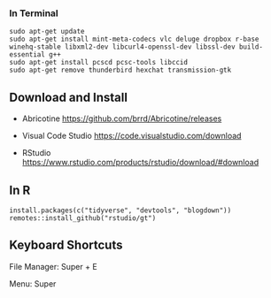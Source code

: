 
### In Terminal

```
sudo apt-get update 
sudo apt-get install mint-meta-codecs vlc deluge dropbox r-base winehq-stable libxml2-dev libcurl4-openssl-dev libssl-dev build-essential g++
sudo apt-get install pcscd pcsc-tools libccid
sudo apt-get remove thunderbird hexchat transmission-gtk
```

## Download and Install

- Abricotine
https://github.com/brrd/Abricotine/releases

- Visual Code Studio
https://code.visualstudio.com/download

- RStudio
https://www.rstudio.com/products/rstudio/download/#download

## In R

```
install.packages(c("tidyverse", "devtools", "blogdown"))
remotes::install_github("rstudio/gt")
```

## Keyboard Shortcuts

File Manager: Super + E

Menu: Super

